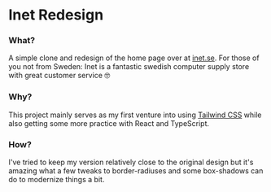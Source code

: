 # **Inet Redesign**

### What?

A simple clone and redesign of the home page over at [inet.se](https://www.inet.se/). For those of you not from Sweden: Inet is a fantastic swedish computer supply store with great customer service 🤓

### Why?

This project mainly serves as my first venture into using [Tailwind CSS](https://tailwindcss.com/) while also getting some more practice with React and TypeScript.

### How?

I've tried to keep my version relatively close to the original design but it's amazing what a few tweaks to border-radiuses and some box-shadows can do to modernize things a bit.